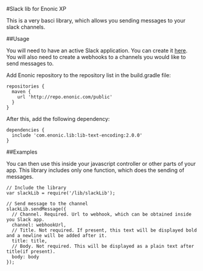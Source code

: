 #Slack lib for Enonic XP

This is a very basci library, which allows you sending messages to your slack channels.

##Usage

You will need to have an active Slack application. You can create it [here](https://api.slack.com/apps). You will also need to create a webhooks to a channels you would like to send messages to.

Add Enonic repository to the repository list in the build.gradle file:

    repositories {
      maven {
        url 'http://repo.enonic.com/public'
      }
    }

After this, add the following dependency:

    dependencies {
      include 'com.enonic.lib:lib-text-encoding:2.0.0'
    }

##Examples

You can then use this inside your javascript controller or other parts of your app. This library includes only one function, which does the sending of messages.

    // Include the library
    var slackLib = require('/lib/slackLib');

    // Send message to the channel
    slackLib.sendMessage({
      // Channel. Required. Url to webhook, which can be obtained inside you Slack app.
      channel: webhookUrl,
      // Title. Not required. If present, this text will be displayed bold and a newline will be added after it.
      title: title,
      // Body. Not required. This will be displayed as a plain text after title(if present).
      body: body
    });
